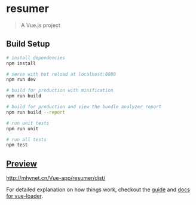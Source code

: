 # resumer

> A Vue.js project

## Build Setup

``` bash
# install dependencies
npm install

# serve with hot reload at localhost:8080
npm run dev

# build for production with minification
npm run build

# build for production and view the bundle analyzer report
npm run build --report

# run unit tests
npm run unit

# run all tests
npm test
```

## [Preview](http://mhynet.cn/Vue-app/resumer/dist/)
http://mhynet.cn/Vue-app/resumer/dist/




For detailed explanation on how things work, checkout the [guide](http://vuejs-templates.github.io/webpack/) and [docs for vue-loader](http://vuejs.github.io/vue-loader).
